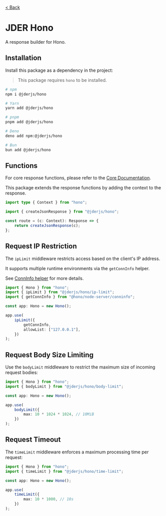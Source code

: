 [< Back](./../../README.md)

# JDER Hono

A response builder for Hono.

## Installation

Install this package as a dependency in the project:

> This package requires `hono` to be installed.

```sh
# npm
npm i @jderjs/hono

# Yarn
yarn add @jderjs/hono

# pnpm
pnpm add @jderjs/hono

# Deno
deno add npm:@jderjs/hono

# Bun
bun add @jderjs/hono
```

## Functions

For core response functions,
please refer to the [Core Documentation](https://github.com/jder-std/core.js/blob/main/docs/README.md).

This package extends the response functions by adding the context to the response.

```ts
import type { Context } from "hono";

import { createJsonResponse } from "@jderjs/hono";

const route = (c: Context): Response => {
    return createJsonResponse(c);
};
```

## Request IP Restriction

The `ipLimit` middleware restricts access based on the client's IP address.

It supports multiple runtime environments via the `getConnInfo` helper.

See [ConnInfo helper](https://hono.dev/docs/helpers/conninfo) for more details.

```ts
import { Hono } from "hono";
import { ipLimit } from "@jderjs/hono/ip-limit";
import { getConnInfo } from "@hono/node-server/conninfo";

const app: Hono = new Hono();

app.use(
    ipLimit({
        getConnInfo,
        allowList: ["127.0.0.1"],
    })
);
```

## Request Body Size Limiting

Use the `bodyLimit` middleware to restrict the maximum size of incoming request bodies:

```ts
import { Hono } from "hono";
import { bodyLimit } from "@jderjs/hono/body-limit";

const app: Hono = new Hono();

app.use(
    bodyLimit({
        max: 10 * 1024 * 1024, // 10MiB
    })
);
```

## Request Timeout

The `timeLimit` middleware enforces a maximum processing time per request:

```ts
import { Hono } from "hono";
import { timeLimit } from "@jderjs/hono/time-limit";

const app: Hono = new Hono();

app.use(
    timeLimit({
        max: 10 * 1000, // 10s
    })
);
```
